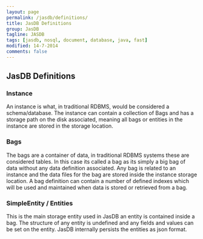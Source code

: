 ```yaml
---
layout: page
permalink: /jasdb/definitions/
title: JasDB Definitions
group: JasDB
tagline: JASDB
tags: [jasdb, nosql, document, database, java, fast]
modified: 14-7-2014
comments: false
---
```


## JasDB Definitions
### Instance

An instance is what, in traditional RDBMS, would be considered a schema/database. The instance can contain a collection of Bags and has a storage path on the disk associated, meaning all bags or entities in the instance are stored in the storage location.

### Bags

The bags are a container of data, in traditional RDBMS systems these are considered tables. In this case its called a bag as its simply a big bag of data without any data definition associated. Any bag is related to an instance and the data files for the bag are stored inside the instance storage location. A bag definition can contain a number of defined indexes which will be used and maintained when data is stored or retrieved from a bag.

### SimpleEntity / Entities

This is the main storage entity used in JasDB an entity is contained inside a bag. The structure of any entity is undefined and any fields and values can be set on the entity. JasDB internally persists the entities as json format.
